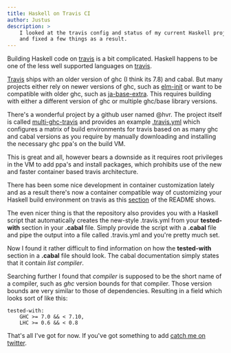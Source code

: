 ```yaml
---
title: Haskell on Travis CI
author: Justus
description: >
    I looked at the travis config and status of my current Haskell projects again
    and fixed a few things as a result.
---
```


Building Haskell code on [travis][] is a bit complicated. Haskell happens to be one of the less well supported languages on [travis][].

[Travis][travis] ships with an older version of ghc (I think its 7.8) and cabal. But many projects either rely on newer versions of ghc, such as [elm-init][] or want to be compatible with older ghc, such as [ja-base-extra][]. This requires building with either a different version of ghc or multiple ghc/base library versions.

[elm-init]: https://github.com/JustusAdam/elm-init
[ja-base-extra]: https://github.com/JustusAdam/ja-base-extra
[travis]: https://travis-ci.org

There's a wonderful project by a github user named @hvr. The project itself is called [multi-ghc-travis][] and provides an example [.travis.yml][example-travis-yml] which configures a matrix of build environments for travis based on as many ghc and cabal versions as you require by manually downloading and installing the necessary ghc ppa's on the build VM.

[multi-ghc-travis]: https://github.com/hvr/multi-ghc-travis
[example-travis-yml]: https://github.com/hvr/multi-ghc-travis/blob/master/.travis.yml

This is great and all, however bears a downside as it requires root privileges in the VM to add ppa's and install packages, which prohibits use of the new and faster container based travis architecture.

There has been some nice development in container customization lately and as a result there's now a container compatible way of customizing your Haskell build environment on travis as this [section][container-readme-section] of the README shows.

[container-readme-section]: https://github.com/hvr/multi-ghc-travis#travisyml-for-container-based-infrastructure

The even nicer thing is that the repository also provides you with a Haskell script that automatically creates the new-style .travis.yml from your **tested-with** section in your **.cabal** file. Simply provide the script with a **.cabal** file and pipe the output into a file called .travis.yml and you're pretty much set.

Now I found it rather difficult to find information on how the **tested-with** section in a **.cabal** file should look. The cabal documentation simply states that it contain *list compiler*.

Searching further I found that *compiler* is supposed to be the short name of a compiler, such as *ghc* version bounds for that compiler. Those version bounds are very similar to those of dependencies. Resulting in a field which looks sort of like this:


    tested-with:
        GHC >= 7.0 && < 7.10,
        LHC >= 0.6 && < 0.8

That's all I've got for now. If you've got something to add [catch me on twitter][twitter].

[twitter]: https://twitter.com/justusadam_
